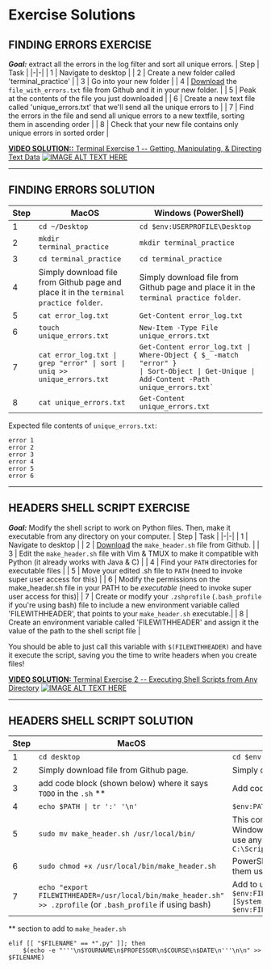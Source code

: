 
# Exercise Solutions

## FINDING ERRORS EXERCISE
_**Goal:**_ extract all the errors in the log filter and sort all unique errors.
| Step   | Task |
|-|-|
| 1 | Navigate to desktop |
| 2 | Create a new folder called 'terminal_practice' |
| 3 | Go into your new folder |
| 4 | [Download](../file_with_errors.txt) the `file_with_errors.txt` file from Github and it in your new folder. |
| 5 | Peak at the contents of the file you just downloaded |
| 6 | Create a new text file called 'unique_errors.txt' that we'll send all the unique errors to |
| 7 | Find the errors in the file and send all unique errors to a new textfile, sorting them in ascending order |
| 8 | Check that your new file contains only unique errors in sorted order |

[**VIDEO SOLUTION::** Terminal Exercise 1 -- Getting, Manipulating, & Directing Text Data](https://youtu.be/bKKZ5syMMDY) 
[![IMAGE ALT TEXT HERE](https://i9.ytimg.com/vi/bKKZ5syMMDY/mqdefault.jpg?v=6510c3bb&sqp=CKCIw6gG&rs=AOn4CLD21bipUvOZSL_naAS-5nnVaEtn1w)](https://youtu.be/bKKZ5syMMDY)

***
## FINDING ERRORS SOLUTION
| Step   | MacOS        | Windows (PowerShell) |
|-|-|-|
| 1 | `cd ~/Desktop` | `cd $env:USERPROFILE\Desktop`|
| 2 | `mkdir terminal_practice` | `mkdir terminal_practice`|
| 3 | `cd terminal_practice` | `cd terminal_practice`|
| 4 | Simply download file from Github page and place it in the `terminal practice folder`. | Simply download file from Github page and place it in the `terminal practice folder`. |
| 5 | `cat error_log.txt` | `Get-Content error_log.txt`|
| 6 | `touch unique_errors.txt` | `New-Item -Type File unique_errors.txt`|
| 7 | <code>cat error_log.txt &#124; grep "error" &#124; sort &#124; uniq >> unique_errors.txt</code> | <code>Get-Content error_log.txt &#124; Where-Object { $_ -match "error" } &#124; Sort-Object &#124; Get-Unique &#124; Add-Content -Path unique_errors.txt`</code>|
| 8 | `cat unique_errors.txt` | `Get-Content unique_errors.txt`|

Expected file contents of `unique_errors.txt`:
```
error 1
error 2
error 3
error 4
error 5
error 6
```
***

## HEADERS SHELL SCRIPT EXERCISE
_**Goal:**_ Modify the shell script to work on Python files. Then, make it executable from any directory on your computer.
| Step   | Task |
|-|-|
| 1 | Navigate to desktop |
| 2 | [Download](../make_header.sh) the `make_header.sh` file from Github. |
| 3 | Edit the `make_header.sh` file with Vim & TMUX to make it compatible with Python (it already works with Java & C) |
| 4 | Find your `PATH` directories for executable files |
| 5 | Move your edited .sh file to `PATH` (need to invoke super user access for this) |
| 6 | Modify the permissions on the make_header.sh file in your PATH to be _executable_ (need to invoke super user access for this)|
| 7 | Create or modify your `.zshprofile` (`.bash_profile` if you're using bash) file to include a new     environment variable called 'FILEWITHHEADER', that points to your `make_header.sh` executable.|
| 8 | Create an environment variable called 'FILEWITHHEADER' and assign it the value of the path to the shell script file |

You should be able to just call this variable with `$(FILEWITHHEADER)` and have it execute the script, saving you the time to write headers when you create files!

[**VIDEO SOLUTION:** Terminal Exercise 2 -- Executing Shell Scripts from Any Directory](https://youtu.be/qB74sIWwN5k) 
[![IMAGE ALT TEXT HERE](https://i9.ytimg.com/vi_webp/qB74sIWwN5k/mqdefault.webp?v=6510bf93&sqp=CJyBw6gG&rs=AOn4CLDuUHXiJYdD5R22cF7CbHvZVF2_Pw)](https://youtu.be/qB74sIWwN5k)
***

## HEADERS SHELL SCRIPT SOLUTION
| Step   | MacOS        | Windows (PowerShell) |
|-|-|-|
| 1 | `cd desktop` | `cd $env:USERPROFILE\Desktop`|
| 2 | Simply download file from Github page.  | Simply download file from Github page. |
| 3 | add code block (shown below) where it says `TODO` in the `.sh` ** | Add code block where it says `TODO` in the `.ps1` script |
| 4 | `echo $PATH \| tr ':' '\n'` | `$env:PATH -split ';'` |
| 5 | `sudo mv make_header.sh /usr/local/bin/` | This command moves a shell script to a bin directory on macOS. Windows doesn't have a standard location for scripts, but you can use any desired directory. For example: `Move-Item make_header.ps1 C:\Scripts\` |
| 6 | `sudo chmod +x /usr/local/bin/make_header.sh` | PowerShell scripts don't need execution permissions. You run them using the `PowerShell` executable. |
| 7 | `echo "export FILEWITHHEADER=/usr/local/bin/make_header.sh" >> .zprofile` (or `.bash_profile` if using bash) | Add to user's profile for persistent environment variable: `$env:FILEWITHHEADER = "C:\Scripts\make_header.ps1"; [System.Environment]::SetEnvironmentVariable("FILEWITHHEADER", $env:FILEWITHHEADER, [System.EnvironmentVariableTarget]::User)` |

** section to add to `make_header.sh`
```
elif [[ "$FILENAME" == *".py" ]]; then
    $(echo -e "'''\n$YOURNAME\n$PROFESSOR\n$COURSE\n$DATE\n'''\n\n" >> $FILENAME)
```
